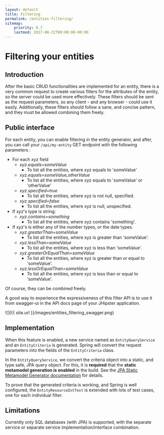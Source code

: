 ```yaml
---
layout: default
title: Filtering
permalink: /entities-filtering/
sitemap:
    priority: 0.7
    lastmod: 2017-08-22T00:00:00-00:00
---
```


# <i class="fa fa-filter"></i> Filtering your entities

## Introduction

After the basic CRUD functionalities are implemented for an entity, there is a very common request to create various filters for the attributes of the entity,
so the server could be used more effectively. These filters should be sent as the request parameters, so any client - and any browser - could use it easily.
Additionally, these filters should follow a sane, and concise pattern, and they must be allowed combining them freely.

## Public interface

For each entity, you can enable filtering in the entity generator, and after, you can call your `/api/my-entity` GET endpoint with the following parameters :

* For each *xyz* field
    * *xyz.equals=someValue*
        - To list all the entities, where xyz equals to 'someValue'
    * *xyz.equals=someValue,otherValue*
        - To list all the entities, where xyz equals to 'someValue' or 'otherValue'
    * *xyz.specified=true*
        - To list all the entities, where xyz is not null, specified.
    * *xyz.specified=false*
        - To list all the entities, where xyz is null, unspecified.
* If *xyz*'s type is string:
    * *xyz.contains=something*
        - To list all the entities, where xyz contains 'something'.
* If *xyz*'s is either any of the number types, or the date types.
    * *xyz.greaterThan=someValue*
        - To list all the entities, where xyz is greater than 'someValue'.
    * *xyz.lessThan=someValue*
        - To list all the entities, where xyz is less than 'someValue'.
    * *xyz.greaterOrEqualThan=someValue*
        - To list all the entities, where xyz is greater than or equal to 'someValue'.
    * *xyz.lessOrEqualThan=someValue*
        - To list all the entities, where xyz is less than or equal to 'someValue'.

Of course, they can be combined freely.

A good way to experience the expressiveness of this filter API is to use it from swagger-ui in the API docs page of your JHipster application.

![]({{ site.url }}/images/entities_filtering_swagger.png)

## Implementation

When this feature is enabled, a new service named as `EntityQueryService` and an `EntityCriteria` is generated. Spring will convert the request parameters into the fields of the `EntityCriteria` class.

In the `EntityQueryService`, we convert the criteria object into a static, and type safe, JPA query object. For this, it is **required** that the **static metamodel generation is enabled** in the build. See the [JPA Static Metamodel Generator documentation](http://docs.jboss.org/hibernate/orm/current/topical/html_single/metamodelgen/MetamodelGenerator.html) for details.

To prove that the generated criteria is working, and Spring is well configured, the `EntityResourceIntTest` is extended with lots of test cases, one for each individual filter.

## Limitations

Currently only SQL databases (with JPA) is supported, with the separate service or separate service implementation/interface combination.

